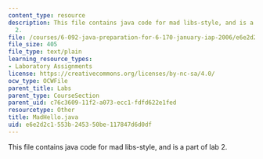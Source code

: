 ```yaml
---
content_type: resource
description: This file contains java code for mad libs-style, and is a part of lab
  2.
file: /courses/6-092-java-preparation-for-6-170-january-iap-2006/e6e2d2c1553b245350be117847d6d0df_MadHello.java
file_size: 405
file_type: text/plain
learning_resource_types:
- Laboratory Assignments
license: https://creativecommons.org/licenses/by-nc-sa/4.0/
ocw_type: OCWFile
parent_title: Labs
parent_type: CourseSection
parent_uid: c76c3609-11f2-a073-ecc1-fdfd622e1fed
resourcetype: Other
title: MadHello.java
uid: e6e2d2c1-553b-2453-50be-117847d6d0df
---
```

This file contains java code for mad libs-style, and is a part of lab 2.